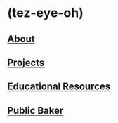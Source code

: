 # (tez-eye-oh)

## [About](pages/about.md)

## [Projects](pages/projects.md)

## [Educational Resources](pages/educational.md)

## [Public Baker](pages/baker.md)
